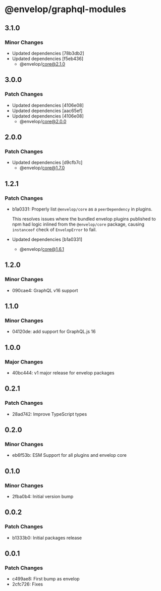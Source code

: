 # @envelop/graphql-modules

## 3.1.0

### Minor Changes

- Updated dependencies [78b3db2]
- Updated dependencies [f5eb436]
  - @envelop/core@2.1.0

## 3.0.0

### Patch Changes

- Updated dependencies [4106e08]
- Updated dependencies [aac65ef]
- Updated dependencies [4106e08]
  - @envelop/core@2.0.0

## 2.0.0

### Patch Changes

- Updated dependencies [d9cfb7c]
  - @envelop/core@1.7.0

## 1.2.1

### Patch Changes

- b1a0331: Properly list `@envelop/core` as a `peerDependency` in plugins.

  This resolves issues where the bundled envelop plugins published to npm had logic inlined from the `@envelop/core` package, causing `instanceof` check of `EnvelopError` to fail.

- Updated dependencies [b1a0331]
  - @envelop/core@1.6.1

## 1.2.0

### Minor Changes

- 090cae4: GraphQL v16 support

## 1.1.0

### Minor Changes

- 04120de: add support for GraphQL.js 16

## 1.0.0

### Major Changes

- 40bc444: v1 major release for envelop packages

## 0.2.1

### Patch Changes

- 28ad742: Improve TypeScript types

## 0.2.0

### Minor Changes

- eb6f53b: ESM Support for all plugins and envelop core

## 0.1.0

### Minor Changes

- 2fba0b4: Initial version bump

## 0.0.2

### Patch Changes

- b1333b0: Initial packages release

## 0.0.1

### Patch Changes

- c499ae8: First bump as envelop
- 2cfc726: Fixes
